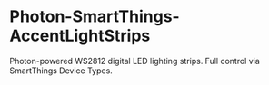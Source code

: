 # Photon-SmartThings-AccentLightStrips
Photon-powered WS2812 digital LED lighting strips. Full control via SmartThings Device Types.
